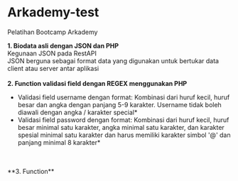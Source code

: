 # Arkademy-test
Pelatihan Bootcamp Arkademy

**1. Biodata asli dengan JSON dan PHP**<br>
Kegunaan JSON pada RestAPI<br>
JSON berguna sebagai format data yang digunakan untuk bertukar data client atau server antar aplikasi
<br>
<br>
**2. Function validasi field dengan REGEX menggunakan PHP**<br>
* Validasi field username dengan format: Kombinasi dari huruf kecil, huruf besar dan angka dengan panjang 5-9 karakter. Username tidak boleh diawali dengan angka / karakter special*<br>
* Validasi field password dengan format: Kombinasi dari huruf kecil, huruf besar minimal satu karakter, angka minimal satu karakter, dan karakter spesial minimal satu karakter dan harus memiliki karakter simbol '@'  dan panjang minimal 8 karakter*
<br>
<br>
**3. Function**
